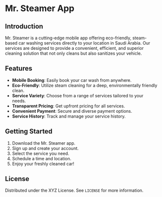 # Mr. Steamer App

## Introduction

Mr. Steamer is a cutting-edge mobile app offering eco-friendly, steam-based car washing services directly to your location in Saudi Arabia. Our services are designed to provide a convenient, efficient, and superior cleaning solution that not only cleans but also sanitizes your vehicle.

## Features

- **Mobile Booking**: Easily book your car wash from anywhere.
- **Eco-Friendly**: Utilize steam cleaning for a deep, environmentally friendly clean.
- **Service Variety**: Choose from a range of services tailored to your needs.
- **Transparent Pricing**: Get upfront pricing for all services.
- **Convenient Payment**: Secure and diverse payment options.
- **Service History**: Track and manage your service history.

## Getting Started

1. Download the Mr. Steamer app.
2. Sign up and create your account.
3. Select the service you need.
4. Schedule a time and location.
5. Enjoy your freshly cleaned car!

## License

Distributed under the XYZ License. See `LICENSE` for more information.